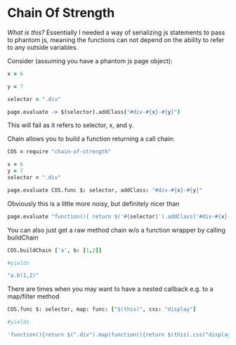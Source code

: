 Chain Of Strength
=================
*What is this?* Essentially I needed a way of serializing js statements to pass to phantom js, meaning the functions can not depend on the ability to refer to any outside variables.

Consider (assuming you have a phantom js page object):

```coffeescript
x = 6

y = 7

selector = ".div"

page.evaluate -> $(selector).addClass("#div-#{x}-#{y}")
```
This will fail as it refers to selector, x, and y. 

Chain allows you to build a function returning a call chain:

```coffeescript
COS = require "chain-of-strength"

x = 6
y = 7
selector = ".div"

page.evaluate COS.func $: selector, addClass: "#div-#{x}-#{y}"

```

Obviously this is a little more noisy, but definitely nicer than

```coffeescript
page.evaluate "function(){ return $('#{selector}').addClass('#div-#{x}-#{y}') }"
```

You can also just get a raw method chain w/o a function wrapper by calling buildChain 

```coffeescript
COS.buildChain ['a', b: [1,2]]

#yields

"a.b(1,2)"
```

There are times when you may want to have a nested callback e.g. to a map/filter method

```coffeescript
COS.func $: selector, map: func: ["$(this)", css: "display"]

#yields

'function(){return $(".div").map(function(){return $(this).css("display")})}'
```